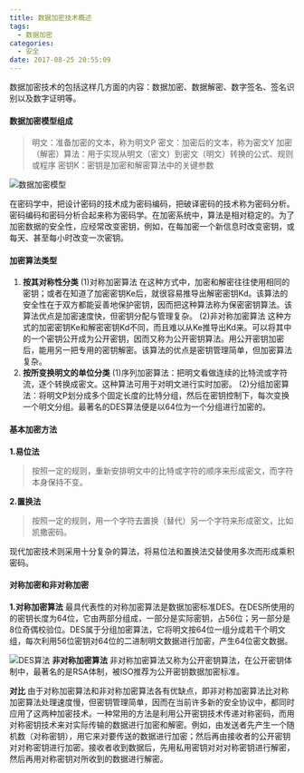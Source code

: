 ```yaml
---
title: 数据加密技术概述
tags:
  - 数据加密
categories:
  - 安全
date: 2017-08-25 20:55:09
---
```


数据加密技术的包括这样几方面的内容：数据加密、数据解密、数字签名、签名识别以及数字证明等。
#### 数据加密模型组成
> 明文：准备加密的文本，称为明文P
密文：加密后的文本，称为密文Y
加密（解密）算法：用于实现从明文（密文）到密文（明文）转换的公式、规则或程序
密钥K：密钥是加密和解密算法中的关键参数

![数据加密模型](http://upload-images.jianshu.io/upload_images/4216495-2b956cfb0b3c5a9f.png?imageMogr2/auto-orient/strip%7CimageView2/2/w/1240)

在密码学中，把设计密码的技术成为密码编码，把破译密码的技术称为密码分析。密码编码和密码分析合起来称为密码学。在加密系统中，算法是相对稳定的。为了加密数据的安全性，应经常改变密钥，例如，在每加密一个新信息时改变密钥，或每天、甚至每小时改变一次密钥。
#### 加密算法类型
1. **按其对称性分类**
(1)对称加密算法
在这种方式中，加密和解密往往使用相同的密钥；或者在知道了加密密钥Ke后，就很容易推导出解密密钥Kd。该算法的安全性在于双方都能妥善地保护密钥，因而把这种算法称为保密密钥算法。该算法优点是加密速度快，但密钥分配与管理复杂。
(2)非对称加密算法
这种方式的加密密钥Ke和解密密钥Kd不同，而且难以从Ke推导出Kd来。可以将其中的一个密钥公开成为公开密钥，因而又称为公开密钥算法。用公开密钥加密后，能用另一把专用的密钥解密。该算法的优点是密钥管理简单，但加密算法复杂。
2. **按所变换明文的单位分类**
(1)序列加密算法：把明文看做连续的比特流或字符流，逐个转换成密文。这种算法可用于对明文进行实时加密。
(2)分组加密算法：将明文P划分成多个固定长度的比特分组，然后在密钥控制下，每次变换一个明文分组。最著名的DES算法便是以64位为一个分组进行加密的。

#### 基本加密方法
**1.易位法**
> 按照一定的规则，重新安排明文中的比特或字符的顺序来形成密文，而字符本身保持不变。

**2.置换法**
> 按照一定的规则，用一个字符去置换（替代）另一个字符来形成密文，比如凯撒密码。

现代加密技术则采用十分复杂的算法，将易位法和置换法交替使用多次而形成乘积密码。

#### 对称加密和非对称加密
**1.对称加密算法**
最具代表性的对称加密算法是数据加密标准DES。在DES所使用的的密钥长度为64位，它由两部分组成，一部分是实际密钥，占56位；另一部分是8位奇偶校验位。DES属于分组加密算法，它将明文按64位一组分成若干个明文组，每次利用56位密钥对64位的二进制明文数据进行加密，产生64位密文数据。

![DES算法](http://upload-images.jianshu.io/upload_images/4216495-56bdc63a497e9274.png?imageMogr2/auto-orient/strip%7CimageView2/2/w/1240)
**非对称加密算法**
非对称加密算法又称为公开密钥算法，在公开密钥体制中，最著名的是RSA体制，被ISO推荐为公开密钥数据加密标准。

**对比**
由于对称加密算法和非对称加密算法各有优缺点，即非对称加密算法比对称加密算法处理速度慢，但密钥管理简单，因而在当前许多新的安全协议中，都同时应用了这两种加密技术。一种常用的方法是利用公开密钥技术传递对称密码，而用对称密钥技术来对实际传输的数据进行加密和解密。例如，由发送者先产生一个随机数（对称密钥），用它来对要传送的数据进行加密；然后再由接收者的公开密钥对对称密钥进行加密。接收者收到数据后，先用私用密钥对对对称密钥进行解密，然后再用对称密钥对所收到的数据进行解密。